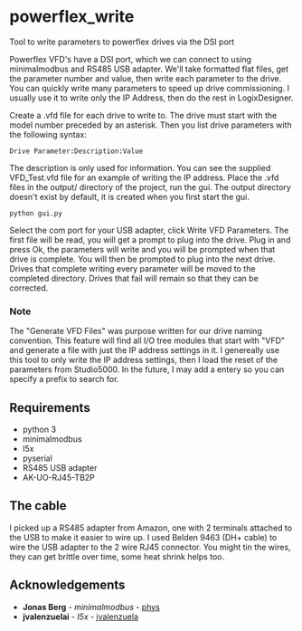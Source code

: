 # powerflex_write
Tool to write parameters to powerflex drives via the DSI port

Powerflex VFD's have a DSI port, which we can connect to using minimalmodbus and
RS485 USB adapter.  We'll take formatted flat files, get the parameter number and
value, then write each parameter to the drive.  You can quickly write many parameters
to speed up drive commissioning.  I usually use it to write only the IP Address, then
do the rest in LogixDesigner.

Create a .vfd file for each drive to write to.  The drive must start with the model number
preceded by an asterisk.  Then you list drive parameters with the following syntax:  
```
Drive Parameter:Description:Value  
```
The description is only used for information.  You can see the supplied VFD_Test.vfd file
for an example of writing the IP address.  Place the .vfd files in the output/ directory of
the project, run the gui.  The output directory doesn't exist by default, it is created when
you first start the gui.
```console
python gui.py
```
Select the com port for your USB adapter, click Write VFD Parameters.  The first file will be
read, you will get a prompt to plug into the drive.  Plug in and press Ok, the parameters will
write and you will be prompted when that drive is complete.  You will then be prompted to plug
into the next drive.  Drives that complete writing every parameter will be moved to the
completed directory.  Drives that fail will remain so that they can be corrected.

### Note
The "Generate VFD Files" was purpose written for our drive naming convention.  This feature will
find all I/O tree modules that start with "VFD" and generate a file with just the IP address settings
in it.  I genereally use this tool to only write the IP address settings, then I load the reset of the
parameters from Studio5000.  In the future, I may add a entery so you can specify a prefix to search for.

## Requirements
- python 3
- minimalmodbus
- l5x
- pyserial
- RS485 USB adapter
- AK-UO-RJ45-TB2P

## The cable
I picked up a RS485 adapter from Amazon, one with 2 terminals attached to the USB to make it
easier to wire up.  I used Belden 9463 (DH+ cable) to wire the USB adapter to the 2 wire
RJ45 connector.  You might tin the wires, they can get brittle over time, some heat shrink
helps too.

## Acknowledgements
* **Jonas Berg** - *minimalmodbus*  - [phys](https://github.com/pyhys)
* **jvalenzuelai** - *l5x* - [jvalenzuela](https://github.com/jvalenzuela)


